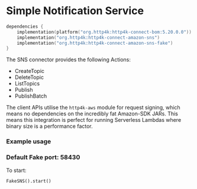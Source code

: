 # Simple Notification Service

```kotlin
dependencies {
    implementation(platform("org.http4k:http4k-connect-bom:5.20.0.0"))
    implementation("org.http4k:http4k-connect-amazon-sns")
    implementation("org.http4k:http4k-connect-amazon-sns-fake")
}
```


The SNS connector provides the following Actions:

* CreateTopic
* DeleteTopic
* ListTopics
* Publish
* PublishBatch

The client APIs utilise the `http4k-aws` module for request signing, which means no dependencies on the incredibly fat
Amazon-SDK JARs. This means this integration is perfect for running Serverless Lambdas where binary size is a
performance factor.

### Example usage

### Default Fake port: 58430

To start:

```
FakeSNS().start()
```
